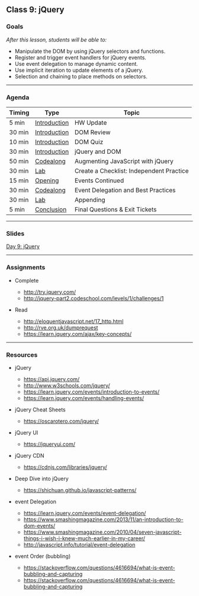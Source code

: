 ## Class 9: jQuery

### Goals
*After this lesson, students will be able to:*

* Manipulate the DOM by using jQuery selectors and functions.
* Register and trigger event handlers for jQuery events.
* Use event delegation to manage dynamic content.
* Use implicit iteration to update elements of a jQuery. 
* Selection and chaining to place methods on selectors.

---

### Agenda


| Timing | Type | Topic |
| --- | --- | --- |
| 5 min |[Introduction](#introduction) | HW Update|
| 30 min |[Introduction](#introduction) | DOM Review|
| 10 min |[Introduction](#introduction) | DOM Quiz|
| 30 min | [Introduction](#introduction) | jQuery and DOM |
| 50 min | [Codealong](#codealong2) | Augmenting JavaScript with jQuery |
| 30 min | [Lab](#lab2)| Create a Checklist: Independent Practice |
| 15 min | [Opening](#opening) | Events Continued |
| 30 min | [Codealong](#codealong1) | Event Delegation and Best Practices|
| 30 min | [Lab](#lab1) | Appending  |
| 5 min | [Conclusion](#conclusion) | Final Questions & Exit Tickets  |


---

### Slides

[Day 9: jQuery](http://ga-students.github.io/JS-BOS-03/9-jquery/)

---

### Assignments

* Complete 
	- http://try.jquery.com/ 
	- http://jquery-part2.codeschool.com/levels/1/challenges/1

* Read 
	- http://eloquentjavascript.net/17_http.html
	- http://rve.org.uk/dumprequest
	- https://learn.jquery.com/ajax/key-concepts/
	
---

### Resources
- jQuery
	- https://api.jquery.com/
	- http://www.w3schools.com/jquery/
	- https://learn.jquery.com/events/introduction-to-events/
	- https://learn.jquery.com/events/handling-events/

- jQuery Cheat Sheets
	- https://oscarotero.com/jquery/

- jQuery UI
	- https://jqueryui.com/

- jQuery CDN
	- https://cdnjs.com/libraries/jquery/

- Deep Dive into jQuery
	- https://shichuan.github.io/javascript-patterns/

- event Delegation
	- https://learn.jquery.com/events/event-delegation/
	- https://www.smashingmagazine.com/2013/11/an-introduction-to-dom-events/
	- https://www.smashingmagazine.com/2010/04/seven-javascript-things-i-wish-i-knew-much-earlier-in-my-career/
	- http://javascript.info/tutorial/event-delegation

- event Order (bubbling)
	- https://stackoverflow.com/questions/4616694/what-is-event-bubbling-and-capturing
	- https://stackoverflow.com/questions/4616694/what-is-event-bubbling-and-capturing






